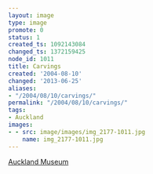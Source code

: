 ```yaml
---
layout: image
type: image
promote: 0
status: 1
created_ts: 1092143084
changed_ts: 1372159425
node_id: 1011
title: Carvings
created: '2004-08-10'
changed: '2013-06-25'
aliases:
- "/2004/08/10/carvings/"
permalink: "/2004/08/10/carvings/"
tags:
- Auckland
images:
- - src: image/images/img_2177-1011.jpg
    name: img_2177-1011.jpg
---
```

[Auckland Museum](http://www.aucklandmuseum.com/)
